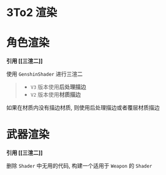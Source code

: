 # 3To2 渲染

# 角色渲染

**引用 [[三渲二]]**

使用 `GenshinShader` 进行三渲二

> - `V3` 版本使用**后处理描边**
> - `V2` 版本使用**材质描边**

如果在材质内没有描边材质, 则使用后处理描边或者覆层材质描边

# 武器渲染

**引用 [[三渲二]]**

删除 `Shader` 中无用的代码, 构建一个适用于 `Weapon` 的 `Shader`
